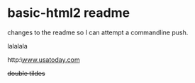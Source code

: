 # basic-html2 readme

changes to the readme so I can attempt a commandline push.

lalalala

http:\\www.usatoday.com

~~double tildes~~

